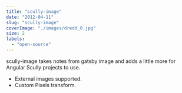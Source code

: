 ```yaml
---
title: "scully-image"
date: "2012-04-11"
slug: "scully-image"
coverImage: "./images/dredd_0.jpg"
size: 2
labels:
  - "open-source"
---
```


scully-image takes notes from gatsby image and adds a little more for Angular Scully projects to use.

- External images supported.
- Custom Pixels transform.

